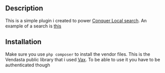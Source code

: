 ## Description

This is a simple plugin i created to power [Conquer Local search](https://www.conquerlocal.com/). An example of a search is [this](https://www.conquerlocal.com/help-center-search/?clps=janice%20christopher)

## Installation

Make sure you use `php composer` to install the vendor files. This is the Vendasta public library that i used [Vax](https://github.com/vendasta/vax-php). To be able to use it you have to be authenticated though

